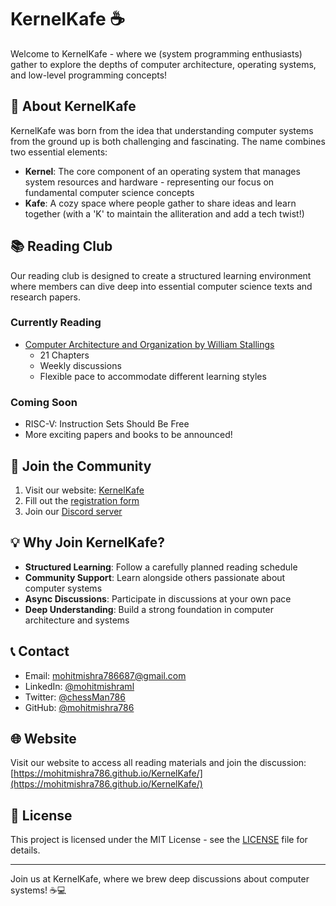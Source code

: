 # KernelKafe ☕

Welcome to KernelKafe - where we (system programming enthusiasts) gather to explore the depths of computer architecture, operating systems, and low-level programming concepts!

## 🌟 About KernelKafe

KernelKafe was born from the idea that understanding computer systems from the ground up is both challenging and fascinating. The name combines two essential elements:
- **Kernel**: The core component of an operating system that manages system resources and hardware - representing our focus on fundamental computer science concepts
- **Kafe**: A cozy space where people gather to share ideas and learn together (with a 'K' to maintain the alliteration and add a tech twist!)

## 📚 Reading Club

Our reading club is designed to create a structured learning environment where members can dive deep into essential computer science texts and research papers.

### Currently Reading
- [Computer Architecture and Organization by William Stallings](https://mohitmishra786.github.io/KernelKafe/books/computer-architecture-by-stalling/computer-architecture-and-organization.html)
  - 21 Chapters
  - Weekly discussions
  - Flexible pace to accommodate different learning styles

### Coming Soon
- RISC-V: Instruction Sets Should Be Free
- More exciting papers and books to be announced!

## 🤝 Join the Community

1. Visit our website: [KernelKafe](https://mohitmishra786.github.io/KernelKafe/)
2. Fill out the [registration form](https://docs.google.com/forms/d/14Us5-QT0_QLrvyPwdxDqcjaqi76CFIhSDt_ZfdGchbQ/)
3. Join our [Discord server](https://discord.gg/2QWN9y3B9M)

## 💡 Why Join KernelKafe?

- **Structured Learning**: Follow a carefully planned reading schedule
- **Community Support**: Learn alongside others passionate about computer systems
- **Async Discussions**: Participate in discussions at your own pace
- **Deep Understanding**: Build a strong foundation in computer architecture and systems

## 📞 Contact

- Email: mohitmishra786687@gmail.com
- LinkedIn: [@mohitmishraml](https://www.linkedin.com/in/mohitmishraml/)
- Twitter: [@chessMan786](https://x.com/chessMan786)
- GitHub: [@mohitmishra786](https://github.com/mohitmishra786/)

## 🌐 Website

Visit our website to access all reading materials and join the discussion:
[https://mohitmishra786.github.io/KernelKafe/](https://mohitmishra786.github.io/KernelKafe/)

## 📜 License

This project is licensed under the MIT License - see the [LICENSE](LICENSE) file for details.

---

Join us at KernelKafe, where we brew deep discussions about computer systems! ☕💻
